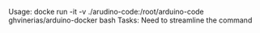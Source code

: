 Usage:
docke run -it -v ./arudino-code:/root/arduino-code ghvinerias/arduino-docker bash
Tasks:
Need to streamline the command

